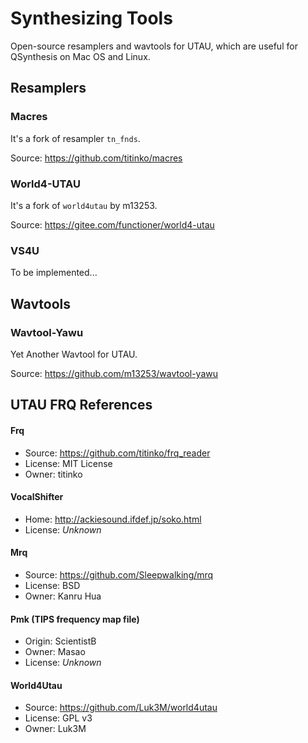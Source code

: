 # Synthesizing Tools

Open-source resamplers and wavtools for UTAU, which are useful for QSynthesis on Mac OS and Linux.

## Resamplers

### Macres

It's a fork of resampler `tn_fnds`.

Source: https://github.com/titinko/macres


### World4-UTAU

It's a fork of `world4utau` by m13253.

Source: https://gitee.com/functioner/world4-utau

### VS4U

To be implemented...

## Wavtools

### Wavtool-Yawu

Yet Another Wavtool for UTAU.

Source: https://github.com/m13253/wavtool-yawu


## UTAU FRQ References

#### Frq
+ Source: https://github.com/titinko/frq_reader
+ License: MIT License
+ Owner: titinko

#### VocalShifter
+ Home: http://ackiesound.ifdef.jp/soko.html
+ License: *Unknown*

#### Mrq
+ Source: https://github.com/Sleepwalking/mrq
+ License: BSD
+ Owner: Kanru Hua

#### Pmk (TIPS frequency map file)
+ Origin: ScientistB
+ Owner: Masao
+ License: *Unknown*

#### World4Utau
+ Source: https://github.com/Luk3M/world4utau
+ License: GPL v3
+ Owner: Luk3M